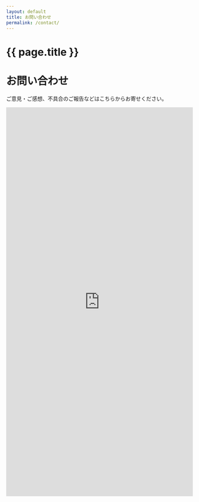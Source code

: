 ```yaml
---
layout: default
title: お問い合わせ
permalink: /contact/
---
```


<div class="container mx-auto px-6 py-12 max-w-4xl">
    <h1 class="text-3xl font-bold text-center mb-8">{{ page.title }}</h1>
    <div class="max-w-4xl mx-auto">
        <div class="text-center mb-12">
            <h1 class="text-3xl md:text-4xl font-bold">お問い合わせ</h1>
            <p class="mt-4 text-gray-600">ご意見・ご感想、不具合のご報告などはこちらからお寄せください。</p>
        </div>
        <div class="bg-white rounded-lg shadow-lg overflow-hidden">
            <iframe 
                src="https://docs.google.com/forms/d/e/1FAIpQLSc2l40cR90UxlT3MjiIUkUTPyGpMEHPjP58OwPaWedWcNd9Xg/viewform?usp=header" 
                width="100%" 
                height="1050" 
                frameborder="0" 
                marginheight="0" 
                marginwidth="0"
                style="display: block; border: none;">
                読み込んでいます…
            </iframe>
        </div>
    </div>
</div>